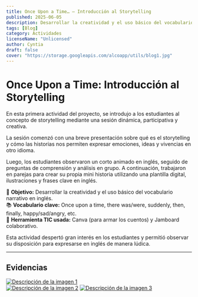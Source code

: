 ```yaml
---
title: Once Upon a Time… – Introducción al Storytelling
published: 2025-06-05
description: Desarrollar la creatividad y el uso básico del vocabulario narrativo en inglés.
tags: [Blog]
category: Actividades
licenseName: "Unlicensed"
author: Cyntia
draft: false
cover: "https://storage.googleapis.com/alcoapp/utils/blog1.jpg"
---
```


# Once Upon a Time: Introducción al Storytelling

En esta primera actividad del proyecto, se introdujo a los estudiantes al concepto de storytelling mediante una sesión dinámica, participativa y creativa.

La sesión comenzó con una breve presentación sobre qué es el storytelling y cómo las historias nos permiten expresar emociones, ideas y vivencias en otro idioma.

Luego, los estudiantes observaron un corto animado en inglés, seguido de preguntas de comprensión y análisis en grupo. A continuación, trabajaron en parejas para crear su propia mini historia utilizando una plantilla digital, ilustraciones y frases clave en inglés.

🧠 **Objetivo:** Desarrollar la creatividad y el uso básico del vocabulario narrativo en inglés.  
📚 **Vocabulario clave:** Once upon a time, there was/were, suddenly, then, finally, happy/sad/angry, etc.  
🧩 **Herramienta TIC usada:** Canva (para armar los cuentos) y Jamboard colaborativo.

Esta actividad despertó gran interés en los estudiantes y permitió observar su disposición para expresarse en inglés de manera lúdica.

---

## Evidencias
[![Descripción de la imagen 1](https://storage.googleapis.com/alcoapp/utils/blog1.jpg)](https://storage.googleapis.com/alcoapp/utils/blog1.jpg)  
[![Descripción de la imagen 2](https://storage.googleapis.com/alcoapp/utils/blog1.1.jpg)](https://storage.googleapis.com/alcoapp/utils/blog1.1.jpg)
[![Descripción de la imagen 3](https://storage.googleapis.com/alcoapp/utils/blog1.2.jpg)](https://storage.googleapis.com/alcoapp/utils/blog1.2.jpg)

